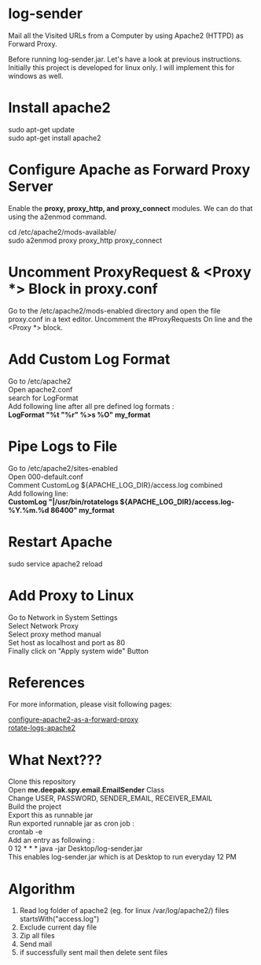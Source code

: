 # log-sender
Mail all the Visited URLs from a Computer by using Apache2 (HTTPD) as Forward Proxy.

Before running log-sender.jar. Let's have a look at previous instructions. Initially this project is developed for linux only. I will implement this for windows as well.

# Install apache2
sudo apt-get update<br/>
sudo apt-get install apache2

# Configure Apache as Forward Proxy Server
Enable the **proxy, proxy_http, and proxy_connect** modules. We can do that using the a2enmod command.

cd /etc/apache2/mods-available/<br/>
sudo a2enmod proxy proxy\_http proxy\_connect

# Uncomment ProxyRequest & <Proxy *> Block in proxy.conf
Go to the /etc/apache2/mods-enabled directory and open the file proxy.conf in a text editor. Uncomment the #ProxyRequests On line and the <Proxy *> block.

# Add Custom Log Format
Go to /etc/apache2<br/>
Open apache2.conf<br/>
search for LogFormat<br/>
Add following line after all pre defined log formats :<br/>
**LogFormat "%t \"%r\" %>s %O" my_format**

# Pipe Logs to File
Go to /etc/apache2/sites-enabled<br/>
Open 000-default.conf<br/>
Comment CustomLog ${APACHE\_LOG\_DIR}/access.log combined<br/>
Add following line:<br/>
**CustomLog "|/usr/bin/rotatelogs ${APACHE_LOG_DIR}/access.log-%Y.%m.%d 86400" my_format**

# Restart Apache
sudo service apache2 reload

# Add Proxy to Linux
Go to Network in System Settings<br/>
Select Network Proxy<br/>
Select proxy method manual<br/>
Set host as localhost and port as 80<br/>
Finally click on "Apply system wide" Button

# References
For more information, please visit following pages:

[configure-apache2-as-a-forward-proxy](https://geek-university.com/apache/configure-apache-as-a-forward-proxy/)<br/>
[rotate-logs-apache2](https://httpd.apache.org/docs/2.4/logs.html)

# What Next???
Clone this repository<br/>
Open **me.deepak.spy.email.EmailSender** Class<br/>
Change USER, PASSWORD, SENDER\_EMAIL, RECEIVER\_EMAIL<br/>
Build the project<br/>
Export this as runnable jar<br/>
Run exported runnable jar as cron job :<br/>
crontab -e<br/>
Add an entry as following :<br/>
0 12 * * * java -jar Desktop/log-sender.jar<br/>
This enables log-sender.jar which is at Desktop to run everyday 12 PM

# Algorithm
1. Read log folder of apache2 (eg. for linux /var/log/apache2/) files startsWith("access.log")
2. Exclude current day file
3. Zip all files
4. Send mail
5. if successfully sent mail then delete sent files